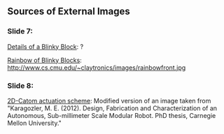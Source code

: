## Sources of External Images 

### Slide 7:
[Details of a Blinky Block](bb-details.png): ?

[Rainbow of Blinky Blocks](bb-rainbow.png): http://www.cs.cmu.edu/~claytronics/images/rainbowfront.jpg

### Slide 8:

[2D-Catom actuation scheme](catom_actuation.png): Modified version of an image taken from "Karagozler, M. E. (2012). Design, Fabrication and Characterization of an Autonomous, Sub-millimeter Scale Modular Robot. PhD thesis, Carnegie Mellon University."

